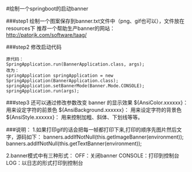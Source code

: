 #绘制一个springboot的启动banner

###step1
    绘制一个图案保存到banner.txt文件中（png、gif也可以），文件放在resources下
    推荐一个帮助生产banner的网站：http://patorjk.com/software/taag/
     
###step2
    修改启动代码
    
    原代码：
    SpringApplication.run(BannerApplication.class, args);
    改为：    
    springApplication springApplication = new SpringApplication(BannerApplication.class);
    springApplication.setBannerMode(Banner.Mode.CONSOLE);
    springApplication.run(args);
    
###step3
    还可以通过修改参数改变 banner 的显示效果
    ${AnsiColor.xxxxxx}： 用来设定字符的前景色
    ${AnsiBackground.xxxxxx}： 用来设定字符的背景色
    ${AnsiStyle.xxxxxx}： 用来控制加粗、斜体、下划线等等。


###说明：
1.如果打印gif的话会把每一帧都打印下来,打印的顺序先图片然后文字，源码如下：
        banners.addIfNotNull(this.getImageBanner(environment));
        banners.addIfNotNull(this.getTextBanner(environment));
 
2.banner模式中有三种形式：
OFF：关闭banner
CONSOLE：打印到控制台
LOG：以日志的形式打印到控制台